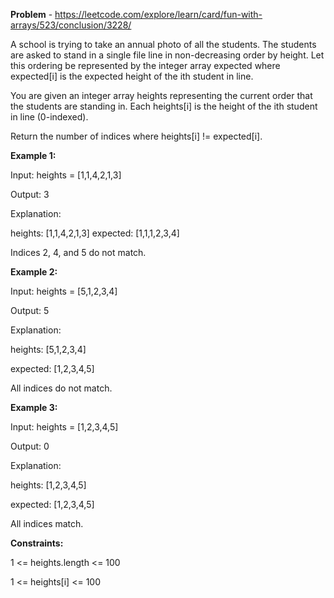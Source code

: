 **Problem** - https://leetcode.com/explore/learn/card/fun-with-arrays/523/conclusion/3228/

A school is trying to take an annual photo of all the students. The students are asked to stand in a single file line in non-decreasing order by height. Let this ordering be represented by the integer array expected where expected[i] is the expected height of the ith student in line.


You are given an integer array heights representing the current order that the students are standing in. Each heights[i] is the height of the ith student in line (0-indexed).


Return the number of indices where heights[i] != expected[i].


 

**Example 1:**

Input: heights = [1,1,4,2,1,3]

Output: 3

Explanation: 

heights:  [1,1,4,2,1,3]
expected: [1,1,1,2,3,4]

Indices 2, 4, and 5 do not match.

**Example 2:**


Input: heights = [5,1,2,3,4]

Output: 5

Explanation:

heights:  [5,1,2,3,4]

expected: [1,2,3,4,5]

All indices do not match.

**Example 3:**

Input: heights = [1,2,3,4,5]

Output: 0

Explanation:

heights:  [1,2,3,4,5]

expected: [1,2,3,4,5]

All indices match.

 

**Constraints:**


1 <= heights.length <= 100

1 <= heights[i] <= 100
